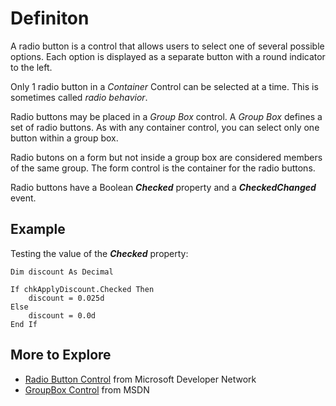# Definiton #

A radio button is a control that allows users to select one of several possible options.
Each option is displayed as a separate button with a round indicator to the left.

Only 1 radio button in a _Container_ Control can be selected at a time.
This is sometimes called _radio behavior_.

Radio buttons may be placed in a _Group Box_ control.
A _Group Box_ defines a set of radio buttons.
As with any container control, you can select only one button within a group box.

Radio butons on a form but not inside a group box are considered members of the same group.
The form control is the container for the radio buttons.

Radio buttons have a Boolean _**Checked**_ property and a _**CheckedChanged**_ event.


## Example ##
Testing the value of the _**Checked**_ property:
```
Dim discount As Decimal

If chkApplyDiscount.Checked Then
    discount = 0.025d
Else
    discount = 0.0d
End If

```



## More to Explore ##
  * [Radio Button Control](https://msdn.microsoft.com/en-us/library/8k52wyw2.aspx) from Microsoft Developer Network
  * [GroupBox Control](https://msdn.microsoft.com/en-us/library/scx9dha5.aspx) from MSDN


